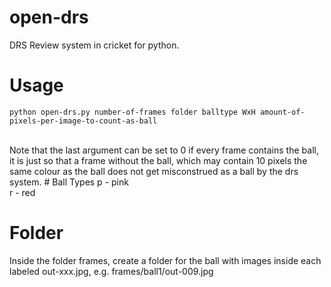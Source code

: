 # open-drs
DRS Review system in cricket for python.

# Usage
```
python open-drs.py number-of-frames folder balltype WxH amount-of-pixels-per-image-to-count-as-ball
```
<br>
Note that the last argument can be set to 0 if every frame contains the ball, it is just so that a frame without the ball, which may contain 10 pixels the same colour as the ball does not get misconstrued as a ball by the drs system.
# Ball Types
p - pink <br>
r - red <br>

# Folder
Inside the folder frames, create a folder for the ball with images inside each labeled out-xxx.jpg, e.g. frames/ball1/out-009.jpg
